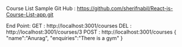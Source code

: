 Course List Sample Git Hub : https://github.com/sherifnabil/React-js-Course-List-app.git

End Point:
GET : http://localhost:3001/courses
DEL : http://localhost:3001/courses/3
POST : http://localhost:3001/courses
{
   "name":"Anurag",
   "enquiries":"There is a gym"
}
